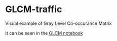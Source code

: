 # GLCM-traffic
Visual example of Gray Level Co-occurance Matrix

It can be seen in the [GLCM notebook](GCLM.ipynb)
